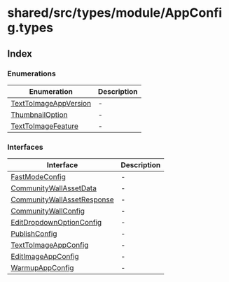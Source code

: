 # shared/src/types/module/AppConfig.types

## Index

### Enumerations

| Enumeration | Description |
| ------ | ------ |
| [TextToImageAppVersion](enumerations/TextToImageAppVersion.md) | - |
| [ThumbnailOption](enumerations/ThumbnailOption.md) | - |
| [TextToImageFeature](enumerations/TextToImageFeature.md) | - |

### Interfaces

| Interface | Description |
| ------ | ------ |
| [FastModeConfig](interfaces/FastModeConfig.md) | - |
| [CommunityWallAssetData](interfaces/CommunityWallAssetData.md) | - |
| [CommunityWallAssetResponse](interfaces/CommunityWallAssetResponse.md) | - |
| [CommunityWallConfig](interfaces/CommunityWallConfig.md) | - |
| [EditDropdownOptionConfig](interfaces/EditDropdownOptionConfig.md) | - |
| [PublishConfig](interfaces/PublishConfig.md) | - |
| [TextToImageAppConfig](interfaces/TextToImageAppConfig.md) | - |
| [EditImageAppConfig](interfaces/EditImageAppConfig.md) | - |
| [WarmupAppConfig](interfaces/WarmupAppConfig.md) | - |
